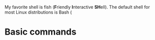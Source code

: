 My favorite shell is fish (**F**riendly **I**nteractive **SH**ell).
The default shell for most Linux distributions is Bash (

# Basic commands
